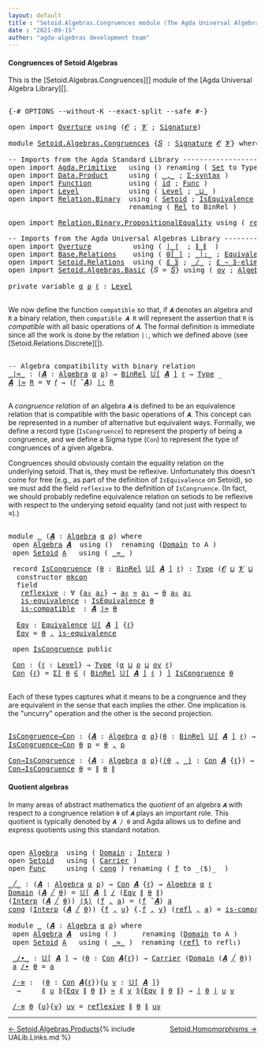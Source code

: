 ```yaml
---
layout: default
title : "Setoid.Algebras.Congruences module (The Agda Universal Algebra Library)"
date : "2021-09-15"
author: "agda-algebras development team"
---
```


#### <a id="congruences-of-setoidalgebras">Congruences of Setoid Algebras</a>

This is the [Setoid.Algebras.Congruences][] module of the [Agda Universal Algebra Library][].

<pre class="Agda">

<a id="357" class="Symbol">{-#</a> <a id="361" class="Keyword">OPTIONS</a> <a id="369" class="Pragma">--without-K</a> <a id="381" class="Pragma">--exact-split</a> <a id="395" class="Pragma">--safe</a> <a id="402" class="Symbol">#-}</a>

<a id="407" class="Keyword">open</a> <a id="412" class="Keyword">import</a> <a id="419" href="Overture.html" class="Module">Overture</a> <a id="428" class="Keyword">using</a> <a id="434" class="Symbol">(</a><a id="435" href="Overture.Signatures.html#645" class="Generalizable">𝓞</a> <a id="437" class="Symbol">;</a> <a id="439" href="Overture.Signatures.html#647" class="Generalizable">𝓥</a> <a id="441" class="Symbol">;</a> <a id="443" href="Overture.Signatures.html#3300" class="Function">Signature</a><a id="452" class="Symbol">)</a>

<a id="455" class="Keyword">module</a> <a id="462" href="Setoid.Algebras.Congruences.html" class="Module">Setoid.Algebras.Congruences</a> <a id="490" class="Symbol">{</a><a id="491" href="Setoid.Algebras.Congruences.html#491" class="Bound">𝑆</a> <a id="493" class="Symbol">:</a> <a id="495" href="Overture.Signatures.html#3300" class="Function">Signature</a> <a id="505" href="Overture.Signatures.html#645" class="Generalizable">𝓞</a> <a id="507" href="Overture.Signatures.html#647" class="Generalizable">𝓥</a><a id="508" class="Symbol">}</a> <a id="510" class="Keyword">where</a>

<a id="517" class="Comment">-- Imports from the Agda Standard Library ---------------------------------------</a>
<a id="599" class="Keyword">open</a> <a id="604" class="Keyword">import</a> <a id="611" href="Agda.Primitive.html" class="Module">Agda.Primitive</a>   <a id="628" class="Keyword">using</a> <a id="634" class="Symbol">()</a> <a id="637" class="Keyword">renaming</a> <a id="646" class="Symbol">(</a> <a id="648" href="Agda.Primitive.html#326" class="Primitive">Set</a> <a id="652" class="Symbol">to</a> <a id="655" class="Primitive">Type</a> <a id="660" class="Symbol">)</a>
<a id="662" class="Keyword">open</a> <a id="667" class="Keyword">import</a> <a id="674" href="Data.Product.html" class="Module">Data.Product</a>     <a id="691" class="Keyword">using</a> <a id="697" class="Symbol">(</a> <a id="699" href="Agda.Builtin.Sigma.html#236" class="InductiveConstructor Operator">_,_</a> <a id="703" class="Symbol">;</a> <a id="705" href="Data.Product.html#916" class="Function">Σ-syntax</a> <a id="714" class="Symbol">)</a>
<a id="716" class="Keyword">open</a> <a id="721" class="Keyword">import</a> <a id="728" href="Function.html" class="Module">Function</a>         <a id="745" class="Keyword">using</a> <a id="751" class="Symbol">(</a> <a id="753" href="Function.Base.html#615" class="Function">id</a> <a id="756" class="Symbol">;</a> <a id="758" href="Function.Bundles.html#1868" class="Record">Func</a> <a id="763" class="Symbol">)</a>
<a id="765" class="Keyword">open</a> <a id="770" class="Keyword">import</a> <a id="777" href="Level.html" class="Module">Level</a>            <a id="794" class="Keyword">using</a> <a id="800" class="Symbol">(</a> <a id="802" href="Agda.Primitive.html#597" class="Postulate">Level</a> <a id="808" class="Symbol">;</a> <a id="810" href="Agda.Primitive.html#810" class="Primitive Operator">_⊔_</a> <a id="814" class="Symbol">)</a>
<a id="816" class="Keyword">open</a> <a id="821" class="Keyword">import</a> <a id="828" href="Relation.Binary.html" class="Module">Relation.Binary</a>  <a id="845" class="Keyword">using</a> <a id="851" class="Symbol">(</a> <a id="853" href="Relation.Binary.Bundles.html#1009" class="Record">Setoid</a> <a id="860" class="Symbol">;</a> <a id="862" href="Relation.Binary.Structures.html#1522" class="Record">IsEquivalence</a> <a id="876" class="Symbol">)</a>
                             <a id="907" class="Keyword">renaming</a> <a id="916" class="Symbol">(</a> <a id="918" href="Relation.Binary.Core.html#882" class="Function">Rel</a> <a id="922" class="Symbol">to</a> <a id="925" class="Function">BinRel</a> <a id="932" class="Symbol">)</a>

<a id="935" class="Keyword">open</a> <a id="940" class="Keyword">import</a> <a id="947" href="Relation.Binary.PropositionalEquality.html" class="Module">Relation.Binary.PropositionalEquality</a> <a id="985" class="Keyword">using</a> <a id="991" class="Symbol">(</a> <a id="993" href="Agda.Builtin.Equality.html#208" class="InductiveConstructor">refl</a> <a id="998" class="Symbol">)</a>

<a id="1001" class="Comment">-- Imports from the Agda Universal Algebras Library ------------------------------</a>
<a id="1084" class="Keyword">open</a> <a id="1089" class="Keyword">import</a> <a id="1096" href="Overture.html" class="Module">Overture</a>          <a id="1114" class="Keyword">using</a> <a id="1120" class="Symbol">(</a> <a id="1122" href="Overture.Basic.html#4326" class="Function Operator">∣_∣</a>  <a id="1127" class="Symbol">;</a> <a id="1129" href="Overture.Basic.html#4364" class="Function Operator">∥_∥</a>  <a id="1134" class="Symbol">)</a>
<a id="1136" class="Keyword">open</a> <a id="1141" class="Keyword">import</a> <a id="1148" href="Base.Relations.html" class="Module">Base.Relations</a>    <a id="1166" class="Keyword">using</a> <a id="1172" class="Symbol">(</a> <a id="1174" href="Base.Relations.Discrete.html#4698" class="Function Operator">0[_]</a> <a id="1179" class="Symbol">;</a> <a id="1181" href="Base.Relations.Discrete.html#6212" class="Function Operator">_|:_</a> <a id="1186" class="Symbol">;</a> <a id="1188" href="Base.Relations.Quotients.html#1821" class="Function">Equivalence</a> <a id="1200" class="Symbol">)</a>
<a id="1202" class="Keyword">open</a> <a id="1207" class="Keyword">import</a> <a id="1214" href="Setoid.Relations.html" class="Module">Setoid.Relations</a>  <a id="1232" class="Keyword">using</a> <a id="1238" class="Symbol">(</a> <a id="1240" href="Setoid.Relations.Quotients.html#2722" class="Function Operator">⟪_⟫</a> <a id="1244" class="Symbol">;</a> <a id="1246" href="Setoid.Relations.Quotients.html#2464" class="Function Operator">_/_</a> <a id="1250" class="Symbol">;</a> <a id="1252" href="Setoid.Relations.Quotients.html#3005" class="Function Operator">⟪_∼_⟫-elim</a> <a id="1263" class="Symbol">)</a>
<a id="1265" class="Keyword">open</a> <a id="1270" class="Keyword">import</a> <a id="1277" href="Setoid.Algebras.Basic.html" class="Module">Setoid.Algebras.Basic</a> <a id="1299" class="Symbol">{</a><a id="1300" class="Argument">𝑆</a> <a id="1302" class="Symbol">=</a> <a id="1304" href="Setoid.Algebras.Congruences.html#491" class="Bound">𝑆</a><a id="1305" class="Symbol">}</a> <a id="1307" class="Keyword">using</a> <a id="1313" class="Symbol">(</a> <a id="1315" href="Setoid.Algebras.Basic.html#1068" class="Function">ov</a> <a id="1318" class="Symbol">;</a> <a id="1320" href="Setoid.Algebras.Basic.html#2837" class="Record">Algebra</a> <a id="1328" class="Symbol">;</a> <a id="1330" href="Setoid.Algebras.Basic.html#3667" class="Function Operator">𝕌[_]</a> <a id="1335" class="Symbol">;</a> <a id="1337" href="Setoid.Algebras.Basic.html#3776" class="Function Operator">_̂_</a> <a id="1341" class="Symbol">)</a>

<a id="1344" class="Keyword">private</a> <a id="1352" class="Keyword">variable</a> <a id="1361" href="Setoid.Algebras.Congruences.html#1361" class="Generalizable">α</a> <a id="1363" href="Setoid.Algebras.Congruences.html#1363" class="Generalizable">ρ</a> <a id="1365" href="Setoid.Algebras.Congruences.html#1365" class="Generalizable">ℓ</a> <a id="1367" class="Symbol">:</a> <a id="1369" href="Agda.Primitive.html#597" class="Postulate">Level</a>

</pre>

We now define the function `compatible` so that, if `𝑨` denotes an algebra and `R` a binary relation, then `compatible 𝑨 R` will represent the assertion that `R` is *compatible* with all basic operations of `𝑨`. The formal definition is immediate since all the work is done by the relation `|:`, which we defined above (see [Setoid.Relations.Discrete][]).

<pre class="Agda">

<a id="1759" class="Comment">-- Algebra compatibility with binary relation</a>
<a id="_∣≈_"></a><a id="1805" href="Setoid.Algebras.Congruences.html#1805" class="Function Operator">_∣≈_</a> <a id="1810" class="Symbol">:</a> <a id="1812" class="Symbol">(</a><a id="1813" href="Setoid.Algebras.Congruences.html#1813" class="Bound">𝑨</a> <a id="1815" class="Symbol">:</a> <a id="1817" href="Setoid.Algebras.Basic.html#2837" class="Record">Algebra</a> <a id="1825" href="Setoid.Algebras.Congruences.html#1361" class="Generalizable">α</a> <a id="1827" href="Setoid.Algebras.Congruences.html#1363" class="Generalizable">ρ</a><a id="1828" class="Symbol">)</a> <a id="1830" class="Symbol">→</a> <a id="1832" href="Setoid.Algebras.Congruences.html#925" class="Function">BinRel</a> <a id="1839" href="Setoid.Algebras.Basic.html#3667" class="Function Operator">𝕌[</a> <a id="1842" href="Setoid.Algebras.Congruences.html#1813" class="Bound">𝑨</a> <a id="1844" href="Setoid.Algebras.Basic.html#3667" class="Function Operator">]</a> <a id="1846" href="Setoid.Algebras.Congruences.html#1365" class="Generalizable">ℓ</a> <a id="1848" class="Symbol">→</a> <a id="1850" href="Setoid.Algebras.Congruences.html#655" class="Primitive">Type</a> <a id="1855" class="Symbol">_</a>
<a id="1857" href="Setoid.Algebras.Congruences.html#1857" class="Bound">𝑨</a> <a id="1859" href="Setoid.Algebras.Congruences.html#1805" class="Function Operator">∣≈</a> <a id="1862" href="Setoid.Algebras.Congruences.html#1862" class="Bound">R</a> <a id="1864" class="Symbol">=</a> <a id="1866" class="Symbol">∀</a> <a id="1868" href="Setoid.Algebras.Congruences.html#1868" class="Bound">𝑓</a> <a id="1870" class="Symbol">→</a> <a id="1872" class="Symbol">(</a><a id="1873" href="Setoid.Algebras.Congruences.html#1868" class="Bound">𝑓</a> <a id="1875" href="Setoid.Algebras.Basic.html#3776" class="Function Operator">̂</a> <a id="1877" href="Setoid.Algebras.Congruences.html#1857" class="Bound">𝑨</a><a id="1878" class="Symbol">)</a> <a id="1880" href="Base.Relations.Discrete.html#6212" class="Function Operator">|:</a> <a id="1883" href="Setoid.Algebras.Congruences.html#1862" class="Bound">R</a>

</pre>

A *congruence relation* of an algebra `𝑨` is defined to be an equivalence relation
that is compatible with the basic operations of `𝑨`.  This concept can be
represented in a number of alternative but equivalent ways. Formally, we define a
record type (`IsCongruence`) to represent the property of being a congruence, and
we define a Sigma type (`Con`) to represent the type of congruences of a given
algebra.

Congruences should obviously contain the equality relation on the underlying
setoid. That is, they must be reflexive. Unfortunately this doesn't come for free
(e.g., as part of the definition of `IsEquivalence` on Setoid), so we must add the
field `reflexive` to the definition of `IsCongruence`. (In fact, we should
probably redefine equivalence relation on setiods to be reflexive with respect to
the underying setoid equality (and not just with respect to _≡_).)

<pre class="Agda">

<a id="2789" class="Keyword">module</a> <a id="2796" href="Setoid.Algebras.Congruences.html#2796" class="Module">_</a> <a id="2798" class="Symbol">(</a><a id="2799" href="Setoid.Algebras.Congruences.html#2799" class="Bound">𝑨</a> <a id="2801" class="Symbol">:</a> <a id="2803" href="Setoid.Algebras.Basic.html#2837" class="Record">Algebra</a> <a id="2811" href="Setoid.Algebras.Congruences.html#1361" class="Generalizable">α</a> <a id="2813" href="Setoid.Algebras.Congruences.html#1363" class="Generalizable">ρ</a><a id="2814" class="Symbol">)</a> <a id="2816" class="Keyword">where</a>
 <a id="2823" class="Keyword">open</a> <a id="2828" href="Setoid.Algebras.Basic.html#2837" class="Module">Algebra</a> <a id="2836" href="Setoid.Algebras.Congruences.html#2799" class="Bound">𝑨</a>  <a id="2839" class="Keyword">using</a> <a id="2845" class="Symbol">()</a>  <a id="2849" class="Keyword">renaming</a> <a id="2858" class="Symbol">(</a><a id="2859" href="Setoid.Algebras.Basic.html#2894" class="Field">Domain</a> <a id="2866" class="Symbol">to</a> <a id="2869" class="Field">A</a> <a id="2871" class="Symbol">)</a>
 <a id="2874" class="Keyword">open</a> <a id="2879" href="Relation.Binary.Bundles.html#1009" class="Module">Setoid</a> <a id="2886" href="Setoid.Algebras.Congruences.html#2869" class="Field">A</a>   <a id="2890" class="Keyword">using</a> <a id="2896" class="Symbol">(</a> <a id="2898" href="Relation.Binary.Bundles.html#1098" class="Field Operator">_≈_</a> <a id="2902" class="Symbol">)</a>

 <a id="2906" class="Keyword">record</a> <a id="2913" href="Setoid.Algebras.Congruences.html#2913" class="Record">IsCongruence</a> <a id="2926" class="Symbol">(</a><a id="2927" href="Setoid.Algebras.Congruences.html#2927" class="Bound">θ</a> <a id="2929" class="Symbol">:</a> <a id="2931" href="Setoid.Algebras.Congruences.html#925" class="Function">BinRel</a> <a id="2938" href="Setoid.Algebras.Basic.html#3667" class="Function Operator">𝕌[</a> <a id="2941" href="Setoid.Algebras.Congruences.html#2799" class="Bound">𝑨</a> <a id="2943" href="Setoid.Algebras.Basic.html#3667" class="Function Operator">]</a> <a id="2945" href="Setoid.Algebras.Congruences.html#1365" class="Generalizable">ℓ</a><a id="2946" class="Symbol">)</a> <a id="2948" class="Symbol">:</a> <a id="2950" href="Setoid.Algebras.Congruences.html#655" class="Primitive">Type</a> <a id="2955" class="Symbol">(</a><a id="2956" href="Setoid.Algebras.Congruences.html#505" class="Bound">𝓞</a> <a id="2958" href="Agda.Primitive.html#810" class="Primitive Operator">⊔</a> <a id="2960" href="Setoid.Algebras.Congruences.html#507" class="Bound">𝓥</a> <a id="2962" href="Agda.Primitive.html#810" class="Primitive Operator">⊔</a> <a id="2964" href="Setoid.Algebras.Congruences.html#2813" class="Bound">ρ</a> <a id="2966" href="Agda.Primitive.html#810" class="Primitive Operator">⊔</a> <a id="2968" href="Setoid.Algebras.Congruences.html#2945" class="Bound">ℓ</a> <a id="2970" href="Agda.Primitive.html#810" class="Primitive Operator">⊔</a> <a id="2972" href="Setoid.Algebras.Congruences.html#2811" class="Bound">α</a><a id="2973" class="Symbol">)</a>  <a id="2976" class="Keyword">where</a>
  <a id="2984" class="Keyword">constructor</a> <a id="2996" href="Setoid.Algebras.Congruences.html#2996" class="InductiveConstructor">mkcon</a>
  <a id="3004" class="Keyword">field</a>
   <a id="3013" href="Setoid.Algebras.Congruences.html#3013" class="Field">reflexive</a> <a id="3023" class="Symbol">:</a> <a id="3025" class="Symbol">∀</a> <a id="3027" class="Symbol">{</a><a id="3028" href="Setoid.Algebras.Congruences.html#3028" class="Bound">a₀</a> <a id="3031" href="Setoid.Algebras.Congruences.html#3031" class="Bound">a₁</a><a id="3033" class="Symbol">}</a> <a id="3035" class="Symbol">→</a> <a id="3037" href="Setoid.Algebras.Congruences.html#3028" class="Bound">a₀</a> <a id="3040" href="Relation.Binary.Bundles.html#1098" class="Function Operator">≈</a> <a id="3042" href="Setoid.Algebras.Congruences.html#3031" class="Bound">a₁</a> <a id="3045" class="Symbol">→</a> <a id="3047" href="Setoid.Algebras.Congruences.html#2927" class="Bound">θ</a> <a id="3049" href="Setoid.Algebras.Congruences.html#3028" class="Bound">a₀</a> <a id="3052" href="Setoid.Algebras.Congruences.html#3031" class="Bound">a₁</a>
   <a id="3058" href="Setoid.Algebras.Congruences.html#3058" class="Field">is-equivalence</a> <a id="3073" class="Symbol">:</a> <a id="3075" href="Relation.Binary.Structures.html#1522" class="Record">IsEquivalence</a> <a id="3089" href="Setoid.Algebras.Congruences.html#2927" class="Bound">θ</a>
   <a id="3094" href="Setoid.Algebras.Congruences.html#3094" class="Field">is-compatible</a>  <a id="3109" class="Symbol">:</a> <a id="3111" href="Setoid.Algebras.Congruences.html#2799" class="Bound">𝑨</a> <a id="3113" href="Setoid.Algebras.Congruences.html#1805" class="Function Operator">∣≈</a> <a id="3116" href="Setoid.Algebras.Congruences.html#2927" class="Bound">θ</a>

  <a id="3121" href="Setoid.Algebras.Congruences.html#3121" class="Function">Eqv</a> <a id="3125" class="Symbol">:</a> <a id="3127" href="Base.Relations.Quotients.html#1821" class="Function">Equivalence</a> <a id="3139" href="Setoid.Algebras.Basic.html#3667" class="Function Operator">𝕌[</a> <a id="3142" href="Setoid.Algebras.Congruences.html#2799" class="Bound">𝑨</a> <a id="3144" href="Setoid.Algebras.Basic.html#3667" class="Function Operator">]</a> <a id="3146" class="Symbol">{</a><a id="3147" href="Setoid.Algebras.Congruences.html#2945" class="Bound">ℓ</a><a id="3148" class="Symbol">}</a>
  <a id="3152" href="Setoid.Algebras.Congruences.html#3121" class="Function">Eqv</a> <a id="3156" class="Symbol">=</a> <a id="3158" href="Setoid.Algebras.Congruences.html#2927" class="Bound">θ</a> <a id="3160" href="Agda.Builtin.Sigma.html#236" class="InductiveConstructor Operator">,</a> <a id="3162" href="Setoid.Algebras.Congruences.html#3058" class="Field">is-equivalence</a>

 <a id="3179" class="Keyword">open</a> <a id="3184" href="Setoid.Algebras.Congruences.html#2913" class="Module">IsCongruence</a> <a id="3197" class="Keyword">public</a>

 <a id="3206" href="Setoid.Algebras.Congruences.html#3206" class="Function">Con</a> <a id="3210" class="Symbol">:</a> <a id="3212" class="Symbol">{</a><a id="3213" href="Setoid.Algebras.Congruences.html#3213" class="Bound">ℓ</a> <a id="3215" class="Symbol">:</a> <a id="3217" href="Agda.Primitive.html#597" class="Postulate">Level</a><a id="3222" class="Symbol">}</a> <a id="3224" class="Symbol">→</a> <a id="3226" href="Setoid.Algebras.Congruences.html#655" class="Primitive">Type</a> <a id="3231" class="Symbol">(</a><a id="3232" href="Setoid.Algebras.Congruences.html#2811" class="Bound">α</a> <a id="3234" href="Agda.Primitive.html#810" class="Primitive Operator">⊔</a> <a id="3236" href="Setoid.Algebras.Congruences.html#2813" class="Bound">ρ</a> <a id="3238" href="Agda.Primitive.html#810" class="Primitive Operator">⊔</a> <a id="3240" href="Setoid.Algebras.Basic.html#1068" class="Function">ov</a> <a id="3243" href="Setoid.Algebras.Congruences.html#3213" class="Bound">ℓ</a><a id="3244" class="Symbol">)</a>
 <a id="3247" href="Setoid.Algebras.Congruences.html#3206" class="Function">Con</a> <a id="3251" class="Symbol">{</a><a id="3252" href="Setoid.Algebras.Congruences.html#3252" class="Bound">ℓ</a><a id="3253" class="Symbol">}</a> <a id="3255" class="Symbol">=</a> <a id="3257" href="Data.Product.html#916" class="Function">Σ[</a> <a id="3260" href="Setoid.Algebras.Congruences.html#3260" class="Bound">θ</a> <a id="3262" href="Data.Product.html#916" class="Function">∈</a> <a id="3264" class="Symbol">(</a> <a id="3266" href="Setoid.Algebras.Congruences.html#925" class="Function">BinRel</a> <a id="3273" href="Setoid.Algebras.Basic.html#3667" class="Function Operator">𝕌[</a> <a id="3276" href="Setoid.Algebras.Congruences.html#2799" class="Bound">𝑨</a> <a id="3278" href="Setoid.Algebras.Basic.html#3667" class="Function Operator">]</a> <a id="3280" href="Setoid.Algebras.Congruences.html#3252" class="Bound">ℓ</a> <a id="3282" class="Symbol">)</a> <a id="3284" href="Data.Product.html#916" class="Function">]</a> <a id="3286" href="Setoid.Algebras.Congruences.html#2913" class="Record">IsCongruence</a> <a id="3299" href="Setoid.Algebras.Congruences.html#3260" class="Bound">θ</a>

</pre>

Each of these types captures what it means to be a congruence and they are
equivalent in the sense that each implies the other. One implication is the
"uncurry" operation and the other is the second projection.

<pre class="Agda">

<a id="IsCongruence→Con"></a><a id="3540" href="Setoid.Algebras.Congruences.html#3540" class="Function">IsCongruence→Con</a> <a id="3557" class="Symbol">:</a> <a id="3559" class="Symbol">{</a><a id="3560" href="Setoid.Algebras.Congruences.html#3560" class="Bound">𝑨</a> <a id="3562" class="Symbol">:</a> <a id="3564" href="Setoid.Algebras.Basic.html#2837" class="Record">Algebra</a> <a id="3572" href="Setoid.Algebras.Congruences.html#1361" class="Generalizable">α</a> <a id="3574" href="Setoid.Algebras.Congruences.html#1363" class="Generalizable">ρ</a><a id="3575" class="Symbol">}(</a><a id="3577" href="Setoid.Algebras.Congruences.html#3577" class="Bound">θ</a> <a id="3579" class="Symbol">:</a> <a id="3581" href="Setoid.Algebras.Congruences.html#925" class="Function">BinRel</a> <a id="3588" href="Setoid.Algebras.Basic.html#3667" class="Function Operator">𝕌[</a> <a id="3591" href="Setoid.Algebras.Congruences.html#3560" class="Bound">𝑨</a> <a id="3593" href="Setoid.Algebras.Basic.html#3667" class="Function Operator">]</a> <a id="3595" href="Setoid.Algebras.Congruences.html#1365" class="Generalizable">ℓ</a><a id="3596" class="Symbol">)</a> <a id="3598" class="Symbol">→</a> <a id="3600" href="Setoid.Algebras.Congruences.html#2913" class="Record">IsCongruence</a> <a id="3613" href="Setoid.Algebras.Congruences.html#3560" class="Bound">𝑨</a> <a id="3615" href="Setoid.Algebras.Congruences.html#3577" class="Bound">θ</a> <a id="3617" class="Symbol">→</a> <a id="3619" href="Setoid.Algebras.Congruences.html#3206" class="Function">Con</a> <a id="3623" href="Setoid.Algebras.Congruences.html#3560" class="Bound">𝑨</a>
<a id="3625" href="Setoid.Algebras.Congruences.html#3540" class="Function">IsCongruence→Con</a> <a id="3642" href="Setoid.Algebras.Congruences.html#3642" class="Bound">θ</a> <a id="3644" href="Setoid.Algebras.Congruences.html#3644" class="Bound">p</a> <a id="3646" class="Symbol">=</a> <a id="3648" href="Setoid.Algebras.Congruences.html#3642" class="Bound">θ</a> <a id="3650" href="Agda.Builtin.Sigma.html#236" class="InductiveConstructor Operator">,</a> <a id="3652" href="Setoid.Algebras.Congruences.html#3644" class="Bound">p</a>

<a id="Con→IsCongruence"></a><a id="3655" href="Setoid.Algebras.Congruences.html#3655" class="Function">Con→IsCongruence</a> <a id="3672" class="Symbol">:</a> <a id="3674" class="Symbol">{</a><a id="3675" href="Setoid.Algebras.Congruences.html#3675" class="Bound">𝑨</a> <a id="3677" class="Symbol">:</a> <a id="3679" href="Setoid.Algebras.Basic.html#2837" class="Record">Algebra</a> <a id="3687" href="Setoid.Algebras.Congruences.html#1361" class="Generalizable">α</a> <a id="3689" href="Setoid.Algebras.Congruences.html#1363" class="Generalizable">ρ</a><a id="3690" class="Symbol">}(</a><a id="3692" href="Setoid.Algebras.Congruences.html#3692" class="Bound">(</a><a id="3693" href="Setoid.Algebras.Congruences.html#3693" class="Bound">θ</a> <a id="3695" href="Agda.Builtin.Sigma.html#236" class="InductiveConstructor Operator">,</a> <a id="3697" href="Setoid.Algebras.Congruences.html#3692" class="Bound">_)</a> <a id="3700" class="Symbol">:</a> <a id="3702" href="Setoid.Algebras.Congruences.html#3206" class="Function">Con</a> <a id="3706" href="Setoid.Algebras.Congruences.html#3675" class="Bound">𝑨</a> <a id="3708" class="Symbol">{</a><a id="3709" href="Setoid.Algebras.Congruences.html#1365" class="Generalizable">ℓ</a><a id="3710" class="Symbol">})</a> <a id="3713" class="Symbol">→</a> <a id="3715" href="Setoid.Algebras.Congruences.html#2913" class="Record">IsCongruence</a> <a id="3728" href="Setoid.Algebras.Congruences.html#3675" class="Bound">𝑨</a> <a id="3730" href="Setoid.Algebras.Congruences.html#3693" class="Bound">θ</a>
<a id="3732" href="Setoid.Algebras.Congruences.html#3655" class="Function">Con→IsCongruence</a> <a id="3749" href="Setoid.Algebras.Congruences.html#3749" class="Bound">θ</a> <a id="3751" class="Symbol">=</a> <a id="3753" href="Overture.Basic.html#4364" class="Function Operator">∥</a> <a id="3755" href="Setoid.Algebras.Congruences.html#3749" class="Bound">θ</a> <a id="3757" href="Overture.Basic.html#4364" class="Function Operator">∥</a>
</pre>


#### <a id="quotient-algebras">Quotient algebras</a>

In many areas of abstract mathematics the *quotient* of an algebra `𝑨` with
respect to a congruence relation `θ` of `𝑨` plays an important role. This quotient
is typically denoted by `𝑨 / θ` and Agda allows us to define and express quotients
using this standard notation.

<pre class="Agda">

<a id="4113" class="Keyword">open</a> <a id="4118" href="Setoid.Algebras.Basic.html#2837" class="Module">Algebra</a>  <a id="4127" class="Keyword">using</a> <a id="4133" class="Symbol">(</a> <a id="4135" href="Setoid.Algebras.Basic.html#2894" class="Field">Domain</a> <a id="4142" class="Symbol">;</a> <a id="4144" href="Setoid.Algebras.Basic.html#2916" class="Field">Interp</a> <a id="4151" class="Symbol">)</a>
<a id="4153" class="Keyword">open</a> <a id="4158" href="Relation.Binary.Bundles.html#1009" class="Module">Setoid</a>   <a id="4167" class="Keyword">using</a> <a id="4173" class="Symbol">(</a> <a id="4175" href="Relation.Binary.Bundles.html#1072" class="Field">Carrier</a> <a id="4183" class="Symbol">)</a>
<a id="4185" class="Keyword">open</a> <a id="4190" href="Function.Bundles.html#1868" class="Module">Func</a>     <a id="4199" class="Keyword">using</a> <a id="4205" class="Symbol">(</a> <a id="4207" href="Function.Bundles.html#1938" class="Field">cong</a> <a id="4212" class="Symbol">)</a> <a id="4214" class="Keyword">renaming</a> <a id="4223" class="Symbol">(</a> <a id="4225" href="Function.Bundles.html#1919" class="Field">f</a> <a id="4227" class="Symbol">to</a> <a id="4230" class="Field">_⟨$⟩_</a>  <a id="4237" class="Symbol">)</a>

<a id="_╱_"></a><a id="4240" href="Setoid.Algebras.Congruences.html#4240" class="Function Operator">_╱_</a> <a id="4244" class="Symbol">:</a> <a id="4246" class="Symbol">(</a><a id="4247" href="Setoid.Algebras.Congruences.html#4247" class="Bound">𝑨</a> <a id="4249" class="Symbol">:</a> <a id="4251" href="Setoid.Algebras.Basic.html#2837" class="Record">Algebra</a> <a id="4259" href="Setoid.Algebras.Congruences.html#1361" class="Generalizable">α</a> <a id="4261" href="Setoid.Algebras.Congruences.html#1363" class="Generalizable">ρ</a><a id="4262" class="Symbol">)</a> <a id="4264" class="Symbol">→</a> <a id="4266" href="Setoid.Algebras.Congruences.html#3206" class="Function">Con</a> <a id="4270" href="Setoid.Algebras.Congruences.html#4247" class="Bound">𝑨</a> <a id="4272" class="Symbol">{</a><a id="4273" href="Setoid.Algebras.Congruences.html#1365" class="Generalizable">ℓ</a><a id="4274" class="Symbol">}</a> <a id="4276" class="Symbol">→</a> <a id="4278" href="Setoid.Algebras.Basic.html#2837" class="Record">Algebra</a> <a id="4286" href="Setoid.Algebras.Congruences.html#1361" class="Generalizable">α</a> <a id="4288" href="Setoid.Algebras.Congruences.html#1365" class="Generalizable">ℓ</a>
<a id="4290" href="Setoid.Algebras.Basic.html#2894" class="Field">Domain</a> <a id="4297" class="Symbol">(</a><a id="4298" href="Setoid.Algebras.Congruences.html#4298" class="Bound">𝑨</a> <a id="4300" href="Setoid.Algebras.Congruences.html#4240" class="Function Operator">╱</a> <a id="4302" href="Setoid.Algebras.Congruences.html#4302" class="Bound">θ</a><a id="4303" class="Symbol">)</a> <a id="4305" class="Symbol">=</a> <a id="4307" href="Setoid.Algebras.Basic.html#3667" class="Function Operator">𝕌[</a> <a id="4310" href="Setoid.Algebras.Congruences.html#4298" class="Bound">𝑨</a> <a id="4312" href="Setoid.Algebras.Basic.html#3667" class="Function Operator">]</a> <a id="4314" href="Setoid.Relations.Quotients.html#2464" class="Function Operator">/</a> <a id="4316" class="Symbol">(</a><a id="4317" href="Setoid.Algebras.Congruences.html#3121" class="Function">Eqv</a> <a id="4321" href="Overture.Basic.html#4364" class="Function Operator">∥</a> <a id="4323" href="Setoid.Algebras.Congruences.html#4302" class="Bound">θ</a> <a id="4325" href="Overture.Basic.html#4364" class="Function Operator">∥</a><a id="4326" class="Symbol">)</a>
<a id="4328" class="Symbol">(</a><a id="4329" href="Setoid.Algebras.Basic.html#2916" class="Field">Interp</a> <a id="4336" class="Symbol">(</a><a id="4337" href="Setoid.Algebras.Congruences.html#4337" class="Bound">𝑨</a> <a id="4339" href="Setoid.Algebras.Congruences.html#4240" class="Function Operator">╱</a> <a id="4341" href="Setoid.Algebras.Congruences.html#4341" class="Bound">θ</a><a id="4342" class="Symbol">))</a> <a id="4345" href="Setoid.Algebras.Congruences.html#4230" class="Field Operator">⟨$⟩</a> <a id="4349" class="Symbol">(</a><a id="4350" href="Setoid.Algebras.Congruences.html#4350" class="Bound">f</a> <a id="4352" href="Agda.Builtin.Sigma.html#236" class="InductiveConstructor Operator">,</a> <a id="4354" href="Setoid.Algebras.Congruences.html#4354" class="Bound">a</a><a id="4355" class="Symbol">)</a> <a id="4357" class="Symbol">=</a> <a id="4359" class="Symbol">(</a><a id="4360" href="Setoid.Algebras.Congruences.html#4350" class="Bound">f</a> <a id="4362" href="Setoid.Algebras.Basic.html#3776" class="Function Operator">̂</a> <a id="4364" href="Setoid.Algebras.Congruences.html#4337" class="Bound">𝑨</a><a id="4365" class="Symbol">)</a> <a id="4367" href="Setoid.Algebras.Congruences.html#4354" class="Bound">a</a>
<a id="4369" href="Function.Bundles.html#1938" class="Field">cong</a> <a id="4374" class="Symbol">(</a><a id="4375" href="Setoid.Algebras.Basic.html#2916" class="Field">Interp</a> <a id="4382" class="Symbol">(</a><a id="4383" href="Setoid.Algebras.Congruences.html#4383" class="Bound">𝑨</a> <a id="4385" href="Setoid.Algebras.Congruences.html#4240" class="Function Operator">╱</a> <a id="4387" href="Setoid.Algebras.Congruences.html#4387" class="Bound">θ</a><a id="4388" class="Symbol">))</a> <a id="4391" class="Symbol">{</a><a id="4392" href="Setoid.Algebras.Congruences.html#4392" class="Bound">f</a> <a id="4394" href="Agda.Builtin.Sigma.html#236" class="InductiveConstructor Operator">,</a> <a id="4396" href="Setoid.Algebras.Congruences.html#4396" class="Bound">u</a><a id="4397" class="Symbol">}</a> <a id="4399" class="Symbol">{</a><a id="4400" class="DottedPattern Symbol">.</a><a id="4401" href="Setoid.Algebras.Congruences.html#4392" class="DottedPattern Bound">f</a> <a id="4403" href="Agda.Builtin.Sigma.html#236" class="InductiveConstructor Operator">,</a> <a id="4405" href="Setoid.Algebras.Congruences.html#4405" class="Bound">v</a><a id="4406" class="Symbol">}</a> <a id="4408" class="Symbol">(</a><a id="4409" href="Agda.Builtin.Equality.html#208" class="InductiveConstructor">refl</a> <a id="4414" href="Agda.Builtin.Sigma.html#236" class="InductiveConstructor Operator">,</a> <a id="4416" href="Setoid.Algebras.Congruences.html#4416" class="Bound">a</a><a id="4417" class="Symbol">)</a> <a id="4419" class="Symbol">=</a> <a id="4421" href="Setoid.Algebras.Congruences.html#3094" class="Field">is-compatible</a> <a id="4435" href="Overture.Basic.html#4364" class="Function Operator">∥</a> <a id="4437" href="Setoid.Algebras.Congruences.html#4387" class="Bound">θ</a> <a id="4439" href="Overture.Basic.html#4364" class="Function Operator">∥</a> <a id="4441" href="Setoid.Algebras.Congruences.html#4392" class="Bound">f</a> <a id="4443" href="Setoid.Algebras.Congruences.html#4416" class="Bound">a</a>

<a id="4446" class="Keyword">module</a> <a id="4453" href="Setoid.Algebras.Congruences.html#4453" class="Module">_</a> <a id="4455" class="Symbol">(</a><a id="4456" href="Setoid.Algebras.Congruences.html#4456" class="Bound">𝑨</a> <a id="4458" class="Symbol">:</a> <a id="4460" href="Setoid.Algebras.Basic.html#2837" class="Record">Algebra</a> <a id="4468" href="Setoid.Algebras.Congruences.html#1361" class="Generalizable">α</a> <a id="4470" href="Setoid.Algebras.Congruences.html#1363" class="Generalizable">ρ</a><a id="4471" class="Symbol">)</a> <a id="4473" class="Keyword">where</a>
 <a id="4480" class="Keyword">open</a> <a id="4485" href="Setoid.Algebras.Basic.html#2837" class="Module">Algebra</a> <a id="4493" href="Setoid.Algebras.Congruences.html#4456" class="Bound">𝑨</a>  <a id="4496" class="Keyword">using</a> <a id="4502" class="Symbol">(</a> <a id="4504" class="Symbol">)</a>      <a id="4511" class="Keyword">renaming</a> <a id="4520" class="Symbol">(</a><a id="4521" href="Setoid.Algebras.Basic.html#2894" class="Field">Domain</a> <a id="4528" class="Symbol">to</a> <a id="4531" class="Field">A</a> <a id="4533" class="Symbol">)</a>
 <a id="4536" class="Keyword">open</a> <a id="4541" href="Relation.Binary.Bundles.html#1009" class="Module">Setoid</a> <a id="4548" href="Setoid.Algebras.Congruences.html#4531" class="Field">A</a>   <a id="4552" class="Keyword">using</a> <a id="4558" class="Symbol">(</a> <a id="4560" href="Relation.Binary.Bundles.html#1098" class="Field Operator">_≈_</a> <a id="4564" class="Symbol">)</a>  <a id="4567" class="Keyword">renaming</a> <a id="4576" class="Symbol">(</a><a id="4577" href="Relation.Binary.Structures.html#1568" class="Function">refl</a> <a id="4582" class="Symbol">to</a> <a id="4585" class="Function">refl₁</a><a id="4590" class="Symbol">)</a>

 <a id="4594" href="Setoid.Algebras.Congruences.html#4594" class="Function Operator">_/∙_</a> <a id="4599" class="Symbol">:</a> <a id="4601" href="Setoid.Algebras.Basic.html#3667" class="Function Operator">𝕌[</a> <a id="4604" href="Setoid.Algebras.Congruences.html#4456" class="Bound">𝑨</a> <a id="4606" href="Setoid.Algebras.Basic.html#3667" class="Function Operator">]</a> <a id="4608" class="Symbol">→</a> <a id="4610" class="Symbol">(</a><a id="4611" href="Setoid.Algebras.Congruences.html#4611" class="Bound">θ</a> <a id="4613" class="Symbol">:</a> <a id="4615" href="Setoid.Algebras.Congruences.html#3206" class="Function">Con</a> <a id="4619" href="Setoid.Algebras.Congruences.html#4456" class="Bound">𝑨</a><a id="4620" class="Symbol">{</a><a id="4621" href="Setoid.Algebras.Congruences.html#1365" class="Generalizable">ℓ</a><a id="4622" class="Symbol">})</a> <a id="4625" class="Symbol">→</a> <a id="4627" href="Relation.Binary.Bundles.html#1072" class="Field">Carrier</a> <a id="4635" class="Symbol">(</a><a id="4636" href="Setoid.Algebras.Basic.html#2894" class="Field">Domain</a> <a id="4643" class="Symbol">(</a><a id="4644" href="Setoid.Algebras.Congruences.html#4456" class="Bound">𝑨</a> <a id="4646" href="Setoid.Algebras.Congruences.html#4240" class="Function Operator">╱</a> <a id="4648" href="Setoid.Algebras.Congruences.html#4611" class="Bound">θ</a><a id="4649" class="Symbol">))</a>
 <a id="4653" href="Setoid.Algebras.Congruences.html#4653" class="Bound">a</a> <a id="4655" href="Setoid.Algebras.Congruences.html#4594" class="Function Operator">/∙</a> <a id="4658" href="Setoid.Algebras.Congruences.html#4658" class="Bound">θ</a> <a id="4660" class="Symbol">=</a> <a id="4662" href="Setoid.Algebras.Congruences.html#4653" class="Bound">a</a>

 <a id="4666" href="Setoid.Algebras.Congruences.html#4666" class="Function">/-≡</a> <a id="4670" class="Symbol">:</a>  <a id="4673" class="Symbol">(</a><a id="4674" href="Setoid.Algebras.Congruences.html#4674" class="Bound">θ</a> <a id="4676" class="Symbol">:</a> <a id="4678" href="Setoid.Algebras.Congruences.html#3206" class="Function">Con</a> <a id="4682" href="Setoid.Algebras.Congruences.html#4456" class="Bound">𝑨</a><a id="4683" class="Symbol">{</a><a id="4684" href="Setoid.Algebras.Congruences.html#1365" class="Generalizable">ℓ</a><a id="4685" class="Symbol">}){</a><a id="4688" href="Setoid.Algebras.Congruences.html#4688" class="Bound">u</a> <a id="4690" href="Setoid.Algebras.Congruences.html#4690" class="Bound">v</a> <a id="4692" class="Symbol">:</a> <a id="4694" href="Setoid.Algebras.Basic.html#3667" class="Function Operator">𝕌[</a> <a id="4697" href="Setoid.Algebras.Congruences.html#4456" class="Bound">𝑨</a> <a id="4699" href="Setoid.Algebras.Basic.html#3667" class="Function Operator">]</a><a id="4700" class="Symbol">}</a>
  <a id="4704" class="Symbol">→</a>     <a id="4710" href="Setoid.Relations.Quotients.html#2722" class="Function Operator">⟪</a> <a id="4712" href="Setoid.Algebras.Congruences.html#4688" class="Bound">u</a> <a id="4714" href="Setoid.Relations.Quotients.html#2722" class="Function Operator">⟫</a><a id="4715" class="Symbol">{</a><a id="4716" href="Setoid.Algebras.Congruences.html#3121" class="Function">Eqv</a> <a id="4720" href="Overture.Basic.html#4364" class="Function Operator">∥</a> <a id="4722" href="Setoid.Algebras.Congruences.html#4674" class="Bound">θ</a> <a id="4724" href="Overture.Basic.html#4364" class="Function Operator">∥</a><a id="4725" class="Symbol">}</a> <a id="4727" href="Relation.Binary.Bundles.html#1098" class="Function Operator">≈</a> <a id="4729" href="Setoid.Relations.Quotients.html#2722" class="Function Operator">⟪</a> <a id="4731" href="Setoid.Algebras.Congruences.html#4690" class="Bound">v</a> <a id="4733" href="Setoid.Relations.Quotients.html#2722" class="Function Operator">⟫</a><a id="4734" class="Symbol">{</a><a id="4735" href="Setoid.Algebras.Congruences.html#3121" class="Function">Eqv</a> <a id="4739" href="Overture.Basic.html#4364" class="Function Operator">∥</a> <a id="4741" href="Setoid.Algebras.Congruences.html#4674" class="Bound">θ</a> <a id="4743" href="Overture.Basic.html#4364" class="Function Operator">∥</a><a id="4744" class="Symbol">}</a> <a id="4746" class="Symbol">→</a> <a id="4748" href="Overture.Basic.html#4326" class="Function Operator">∣</a> <a id="4750" href="Setoid.Algebras.Congruences.html#4674" class="Bound">θ</a> <a id="4752" href="Overture.Basic.html#4326" class="Function Operator">∣</a> <a id="4754" href="Setoid.Algebras.Congruences.html#4688" class="Bound">u</a> <a id="4756" href="Setoid.Algebras.Congruences.html#4690" class="Bound">v</a>

 <a id="4760" href="Setoid.Algebras.Congruences.html#4666" class="Function">/-≡</a> <a id="4764" href="Setoid.Algebras.Congruences.html#4764" class="Bound">θ</a> <a id="4766" class="Symbol">{</a><a id="4767" href="Setoid.Algebras.Congruences.html#4767" class="Bound">u</a><a id="4768" class="Symbol">}{</a><a id="4770" href="Setoid.Algebras.Congruences.html#4770" class="Bound">v</a><a id="4771" class="Symbol">}</a> <a id="4773" href="Setoid.Algebras.Congruences.html#4773" class="Bound">uv</a> <a id="4776" class="Symbol">=</a> <a id="4778" href="Setoid.Algebras.Congruences.html#3013" class="Field">reflexive</a> <a id="4788" href="Overture.Basic.html#4364" class="Function Operator">∥</a> <a id="4790" href="Setoid.Algebras.Congruences.html#4764" class="Bound">θ</a> <a id="4792" href="Overture.Basic.html#4364" class="Function Operator">∥</a> <a id="4794" href="Setoid.Algebras.Congruences.html#4773" class="Bound">uv</a>
</pre>

--------------------------------------

<span style="float:left;">[← Setoid.Algebras.Products](Setoid.Algebras.Products.html)</span>
<span style="float:right;">[Setoid.Homomorphisms →](Setoid.Homomorphisms.html)</span>

{% include UALib.Links.md %}
